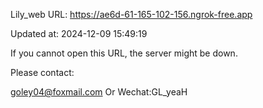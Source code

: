 Lily_web URL: https://ae6d-61-165-102-156.ngrok-free.app

Updated at: 2024-12-09 15:49:19

If you cannot open this URL, the server might be down.

Please contact: 

goley04@foxmail.com Or Wechat:GL_yeaH